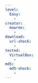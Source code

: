 ```yaml
---
level:
  Easy:
    -
creator:
  mowree:
    -
download:
  url-shock:
    -
tested:
  VirtualBox:
    -
md5:
  md5-shock:
    -
---
```

